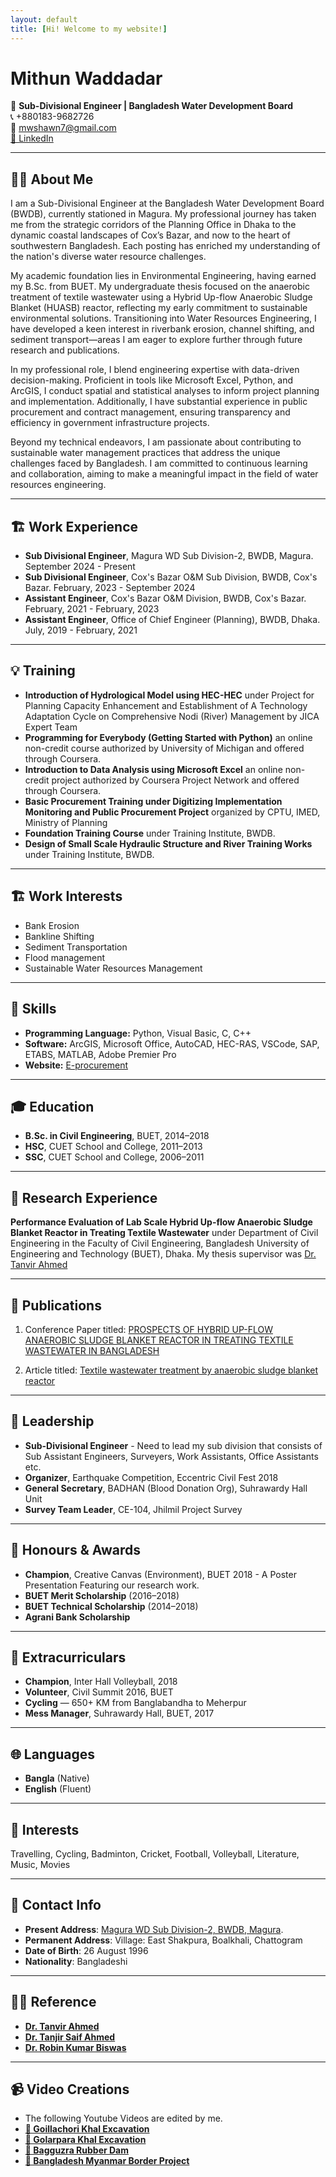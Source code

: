 ```yaml
---
layout: default
title: [Hi! Welcome to my website!]
---
```


# Mithun Waddadar

📍 **Sub-Divisional Engineer | Bangladesh Water Development Board**  
📞 +880183-9682726  
📧 mwshawn7@gmail.com  
[🔗 LinkedIn](https://www.linkedin.com/in/mithun-waddadar)

---

## 👨‍💻 About Me

I am a Sub-Divisional Engineer at the Bangladesh Water Development Board (BWDB), currently stationed in Magura. My professional journey has taken me from the strategic corridors of the Planning Office in Dhaka to the dynamic coastal landscapes of Cox’s Bazar, and now to the heart of southwestern Bangladesh. Each posting has enriched my understanding of the nation's diverse water resource challenges.

My academic foundation lies in Environmental Engineering, having earned my B.Sc. from BUET. My undergraduate thesis focused on the anaerobic treatment of textile wastewater using a Hybrid Up-flow Anaerobic Sludge Blanket (HUASB) reactor, reflecting my early commitment to sustainable environmental solutions. Transitioning into Water Resources Engineering, I have developed a keen interest in riverbank erosion, channel shifting, and sediment transport—areas I am eager to explore further through future research and publications.

In my professional role, I blend engineering expertise with data-driven decision-making. Proficient in tools like Microsoft Excel, Python, and ArcGIS, I conduct spatial and statistical analyses to inform project planning and implementation. Additionally, I have substantial experience in public procurement and contract management, ensuring transparency and efficiency in government infrastructure projects.

Beyond my technical endeavors, I am passionate about contributing to sustainable water management practices that address the unique challenges faced by Bangladesh. I am committed to continuous learning and collaboration, aiming to make a meaningful impact in the field of water resources engineering.

---

## 🏗 Work Experience

- **Sub Divisional Engineer**, Magura WD Sub Division-2, BWDB, Magura. September 2024 - Present
- **Sub Divisional Engineer**, Cox's Bazar O&M Sub Division, BWDB, Cox's Bazar. February, 2023 - September 2024
- **Assistant Engineer**, Cox's Bazar O&M Division, BWDB, Cox's Bazar. February, 2021 - February, 2023 
- **Assistant Engineer**, Office of Chief Engineer (Planning), BWDB, Dhaka. July, 2019 - February, 2021

---

## 💡 Training 

- **Introduction of Hydrological Model using HEC-HEC** under Project for Planning Capacity Enhancement and Establishment of A Technology Adaptation Cycle on Comprehensive Nodi (River) Management by JICA Expert Team
- **Programming for Everybody (Getting Started with Python)** an online non-credit course authorized by University of Michigan and offered through Coursera.
- **Introduction to Data Analysis using Microsoft Excel** an online non-credit project authorized by Coursera Project Network and offered through Coursera.
- **Basic Procurement Training under Digitizing Implementation Monitoring and Public Procurement Project** organized by CPTU, IMED, Ministry of Planning
- **Foundation Training Course** under Training Institute, BWDB.
- **Design of Small Scale Hydraulic Structure and River Training Works** under Training Institute, BWDB.

---

## 🏗️ Work Interests

- Bank Erosion
- Bankline Shifting
- Sediment Transportation
- Flood management
- Sustainable Water Resources Management

---

## 💼 Skills

- **Programming Language:** Python, Visual Basic, C, C++
- **Software:** ArcGIS, Microsoft Office, AutoCAD, HEC-RAS, VSCode, SAP, ETABS, MATLAB, Adobe Premier Pro
- **Website:**  [E-procurement](https://www.eprocure.gov.bd/)

---

## 🎓 Education

- **B.Sc. in Civil Engineering**, BUET, 2014–2018 <!-- CGPA: 3.72 / 4.00  -->
- **HSC**, CUET School and College, 2011–2013 <!-- — GPA: 5.00  -->
- **SSC**, CUET School and College, 2006–2011 <!-- — GPA: 5.00  -->

---

## 🧪 Research Experience

**Performance Evaluation of Lab Scale Hybrid Up-flow Anaerobic Sludge Blanket Reactor in Treating Textile Wastewater** under Department of Civil Engineering in the Faculty of Civil Engineering, Bangladesh University of Engineering and Technology (BUET), Dhaka. My thesis supervisor was [Dr. Tanvir Ahmed](https://ce.buet.ac.bd/profile-of-tanvir-ahmed/)

---

## 📃 Publications
1. Conference Paper titled: [PROSPECTS OF HYBRID UP-FLOW ANAEROBIC SLUDGE BLANKET REACTOR IN TREATING TEXTILE WASTEWATER IN BANGLADESH](https://www.researchgate.net/publication/343007552_PROSPECTS_OF_HYBRID_UP-FLOW_ANAEROBIC_SLUDGE_BLANKET_REACTOR_IN_TREATING_TEXTILE_WASTEWATER_IN_BANGLADESH)

2. Article titled: [Textile wastewater treatment by anaerobic sludge blanket reactor](https://www.researchgate.net/publication/344395778_Textile_wastewater_treatment_by_anaerobic_sludge_blanket_reactor)

---

## 🌟 Leadership

- **Sub-Divisional Engineer** - Need to lead my sub division that consists of Sub Assistant Engineers, Surveyers, Work Assistants, Office Assistants etc.
- **Organizer**, Earthquake Competition, Eccentric Civil Fest 2018  
- **General Secretary**, BADHAN (Blood Donation Org), Suhrawardy Hall Unit  
- **Survey Team Leader**, CE-104, Jhilmil Project Survey

---

## 🏅 Honours & Awards

- **Champion**, Creative Canvas (Environment), BUET 2018  - A Poster Presentation Featuring our research work.
- **BUET Merit Scholarship** (2016–2018)  
- **BUET Technical Scholarship** (2014–2018)  
- **Agrani Bank Scholarship**

---

## 🎯 Extracurriculars

- **Champion**, Inter Hall Volleyball, 2018 
- **Volunteer**, Civil Summit 2016, BUET  
- **Cycling** — 650+ KM from Banglabandha to Meherpur  
- **Mess Manager**, Suhrawardy Hall, BUET, 2017

---

## 🌐 Languages

- **Bangla** (Native)  
- **English** (Fluent)

---

## 🎨 Interests

Travelling, Cycling, Badminton, Cricket, Football, Volleyball, Literature, Music, Movies

---

## 📌 Contact Info

- **Present Address**: [Magura WD Sub Division-2, BWDB, Magura](https://maps.app.goo.gl/G4p3Z9jBkVSTyucYA).
- **Permanent Address**: Village: East Shakpura, Boalkhali, Chattogram  
- **Date of Birth**: 26 August 1996  
- **Nationality**: Bangladeshi

---

## 🧑‍🏫 Reference

- **[Dr. Tanvir Ahmed](https://ce.buet.ac.bd/profile-of-tanvir-ahmed/)**
- **[Dr. Tanjir Saif Ahmed](https://scholar.google.com/citations?user=I0psaXEAAAAJ&hl=en)**
- **[Dr. Robin Kumar Biswas](https://scholar.google.com/citations?user=kt0nSX8AAAAJ&hl=en)**

---

## 📹 Video Creations

- The following Youtube Videos are edited by me.
- **[🔗 Goillachori Khal Excavation](https://youtu.be/__-n3HQEcR0?si=umwnskN53c0aPKT8)**
- **[🔗 Golarpara Khal Excavation](https://youtu.be/02VMBH0vZz4?si=O9zVsHtBcgsfjKk4)**
- **[🔗 Bagguzra Rubber Dam](https://youtu.be/TuO_oG9q-1s?si=DryuZst2BS3m_c2u)**
- **[🔗 Bangladesh Myanmar Border Project](https://youtu.be/M53KZx1t7hI?si=AMcFgBHr0rNu-9Gt)**

